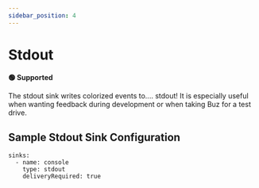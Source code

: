 ```yaml
---
sidebar_position: 4
---
```



# Stdout

**🟢 Supported**


The stdout sink writes colorized events to.... stdout! It is especially useful when wanting feedback during development or when taking Buz for a test drive.


## Sample Stdout Sink Configuration

```
sinks:
  - name: console
    type: stdout
    deliveryRequired: true
```
